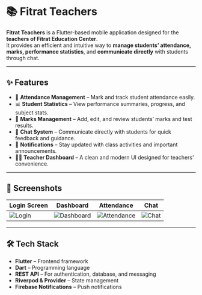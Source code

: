 # 📚 Fitrat Teachers

**Fitrat Teachers** is a Flutter-based mobile application designed for the **teachers of Fitrat Education Center**.  
It provides an efficient and intuitive way to **manage students’ attendance, marks, performance statistics**, and **communicate directly** with students through chat.

---

## ✨ Features

- 📅 **Attendance Management** – Mark and track student attendance easily.  
- 📊 **Student Statistics** – View performance summaries, progress, and subject stats.  
- 🧾 **Marks Management** – Add, edit, and review students’ marks and test results.  
- 💬 **Chat System** – Communicate directly with students for quick feedback and guidance.  
- 🔔 **Notifications** – Stay updated with class activities and important announcements.  
- 🧑‍🏫 **Teacher Dashboard** – A clean and modern UI designed for teachers’ convenience.

---

## 📱 Screenshots

| Login Screen | Dashboard | Attendance | Chat |
|---------------|------------|-------------|------|
| ![Login](assets/screenshots/login.png) | ![Dashboard](assets/screenshots/dashboard.png) | ![Attendance](assets/screenshots/attendance.png) | ![Chat](assets/screenshots/chat.png) |

---

## 🛠️ Tech Stack

- **Flutter** – Frontend framework  
- **Dart** – Programming language  
- **REST API** – For authentication, database, and messaging  
- **Riverpod & Provider** – State management
- **Firebase Notifications** – Push notifications

